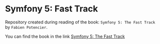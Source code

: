 # Symfony 5: Fast Track

Repository created during reading of the book: `Symfony 5: The Fast Track` by `Fabien Potencier`.

You can find the book in the link [Symfony 5: The Fast Track](https://www.kickstarter.com/projects/fabpot/symfony-5-the-fast-track)
